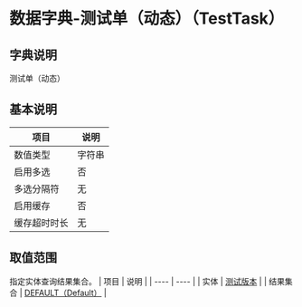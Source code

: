 # 数据字典-测试单（动态）（TestTask）
## 字典说明
测试单（动态）

## 基本说明
| 项目 | 说明 |
| ---- | ---- |
| 数值类型 | 字符串 |
| 启用多选 | 否 |
| 多选分隔符 | 无 |
| 启用缓存 | 否 |
| 缓存超时时长 | 无 |

## 取值范围
指定实体查询结果集合。
| 项目 | 说明 |
| ---- | ---- |
| 实体 | [测试版本](../module/zentao/TestTask) |
| 结果集合 | [DEFAULT（Default）](../module/zentao/TestTask/#数据集合-DEFAULT（Default）) |

